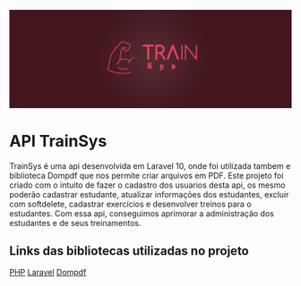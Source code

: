 ![Logo da api](/public/images/logo%20trainsys.png)

# API TrainSys

TrainSys é uma api desenvolvida em Laravel 10, onde foi utilizada tambem e biblioteca Dompdf que nos permite criar arquivos em PDF. Este projeto foi criado com o intuito de fazer o cadastro dos usuarios desta api, os mesmo poderão cadastrar estudante, atualizar informações dos estudantes, excluir com softdelete, cadastrar exercícios e desenvolver treinos para o estudantes. Com essa api, conseguimos aprimorar a administração dos estudantes e de seus treinamentos.

## Links das bibliotecas utilizadas no projeto

[PHP](https://www.php.net/)
[Laravel](https://laravel.com/)
[Dompdf](https://github.com/dompdf/dompdf)
